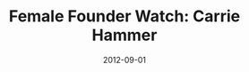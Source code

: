 ---
layout: post
title:  "Female Founder Watch: Carrie Hammer"
date:   2012-09-01
image: placeholder.png
categories: "female founders"
---